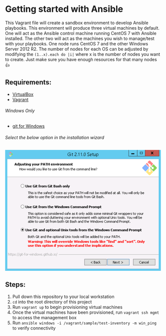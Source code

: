 # Getting started with Ansible

This Vagrant file will create a sandbox environment to develop  Ansible playbooks.  This environment will produce three virtual machines by default.  One will act as the Ansible control machine running CentOS 7 with Ansible installed.  The other two will act as the machines you wish to manage/test with your playbooks. One node runs CentOS 7 and the other Windows Server 2012 R2. The number of nodes for each OS can be adjusted by modifying the `(1..x).each do |i|` where x is the number of nodes you want to create. Just make sure you have enough resources for that many nodes :thumbsup:

## Requirements:

* [VirtualBox](https://www.virtualbox.org/wiki/Downloads)
* [Vagrant](http://www.vagrantup.com/downloads.html)

###### Windows Only ######
- [git for Windows](https://git-for-windows.github.io/)

###### Select the below option in the installation wizard ######

![N|Solid](readme_images/git-install.png?raw=true)

## Steps:

1. Pull down this repository to your local workstation
2. `cd` into the root directory of this project
3. Run `vagrant up` to begin provisioning virtual machines
4. Once the virtual machines have been provisioned, run `vagrant ssh mgmt` to access the management box
5. Run `ansible windows -i /vagrant/sample/test-inventory -m win_ping` to verify connectivity
